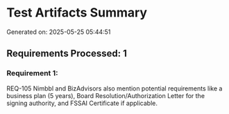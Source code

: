 # Test Artifacts Summary
Generated on: 2025-05-25 05:44:51

## Requirements Processed: 1

### Requirement 1:
REQ-105 Nimbbl and BizAdvisors also mention potential requirements like a business plan (5 years), Board Resolution/Authorization Letter for the signing authority, and FSSAI Certificate if applicable.

